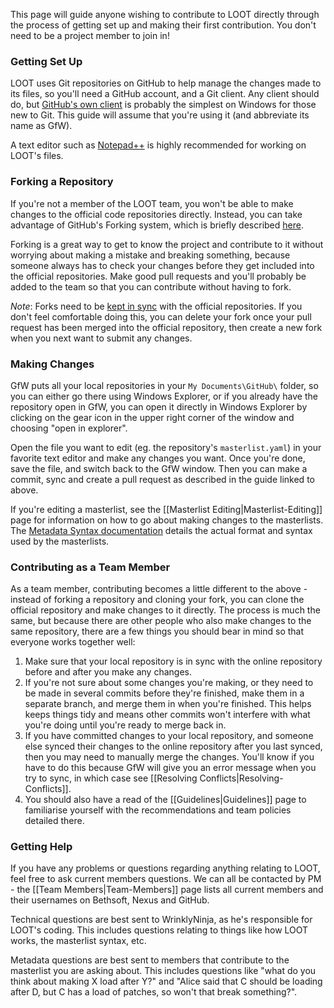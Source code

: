 This page will guide anyone wishing to contribute to LOOT directly through the process of getting set up and making their first contribution. You don't need to be a project member to join in!

### Getting Set Up

LOOT uses Git repositories on GitHub to help manage the changes made to its files, so you'll need a GitHub account, and a Git client. Any client should do, but [GitHub's own client](http://windows.github.com/) is probably the simplest on Windows for those new to Git. This guide will assume that you're using it (and abbreviate its name as GfW).

A text editor such as [Notepad++](http://notepad-plus-plus.org/) is highly recommended for working on LOOT's files.

### Forking a Repository

If you're not a member of the LOOT team, you won't be able to make changes to the official code repositories directly. Instead, you can take advantage of GitHub's Forking system, which is briefly described [here](http://guides.github.com/overviews/forking/).

Forking is a great way to get to know the project and contribute to it without worrying about making a mistake and breaking something, because someone always has to check your changes before they get included into the official repositories. Make good pull requests and you'll probably be added to the team so that you can contribute without having to fork.

*Note*: Forks need to be [kept in sync](https://help.github.com/articles/syncing-a-fork) with the official repositories. If you don't feel comfortable doing this, you can delete your fork once your pull request has been merged into the official repository, then create a new fork when you next want to submit any changes.

### Making Changes

GfW puts all your local repositories in your `My Documents\GitHub\` folder, so you can either go there using Windows Explorer, or if you already have the repository open in GfW, you can open it directly in Windows Explorer by clicking on the gear icon in the upper right corner of the window and choosing "open in explorer".

Open the file you want to edit (eg. the repository's `masterlist.yaml`) in your favorite text editor and make any changes you want. Once you're done, save the file, and switch back to the GfW window. Then you can make a commit, sync and create a pull request as described in the guide linked to above.

If you're editing a masterlist, see the [[Masterlist Editing|Masterlist-Editing]] page for information on how to go about making changes to the masterlists. The [Metadata Syntax documentation](http://loot.github.io/docs/dev/LOOT%20Metadata%20Syntax.html) details the actual format and syntax used by the masterlists.

### Contributing as a Team Member

As a team member, contributing becomes a little different to the above - instead of forking a repository and cloning your fork, you can clone the official repository and make changes to it directly. The process is much the same, but because there are other people who also make changes to the same repository, there are a few things you should bear in mind so that everyone works together well:

1. Make sure that your local repository is in sync with the online repository before and after you make any changes.
2. If you're not sure about some changes you're making, or they need to be made in several commits before they're finished, make them in a separate branch, and merge them in when you're finished. This helps keeps things tidy and means other commits won't interfere with what you're doing until you're ready to merge back in.
3. If you have committed changes to your local repository, and someone else synced their changes to the online repository after you last synced, then you may need to manually merge the changes. You'll know if you have to do this because GfW will give you an error message when you try to sync, in which case see [[Resolving Conflicts|Resolving-Conflicts]].
4. You should also have a read of the [[Guidelines|Guidelines]] page to familiarise yourself with the recommendations and team policies detailed there.

### Getting Help

If you have any problems or questions regarding anything relating to LOOT, feel free to ask current members questions. We can all be contacted by PM - the [[Team Members|Team-Members]] page lists all current members and their usernames on Bethsoft, Nexus and GitHub.

Technical questions are best sent to WrinklyNinja, as he's responsible for LOOT's coding. This includes questions relating to things like how LOOT works, the masterlist syntax, etc.

Metadata questions are best sent to members that contribute to the masterlist you are asking about. This includes questions like "what do you think about making X load after Y?" and "Alice said that C should be loading after D, but C has a load of patches, so won't that break something?".
